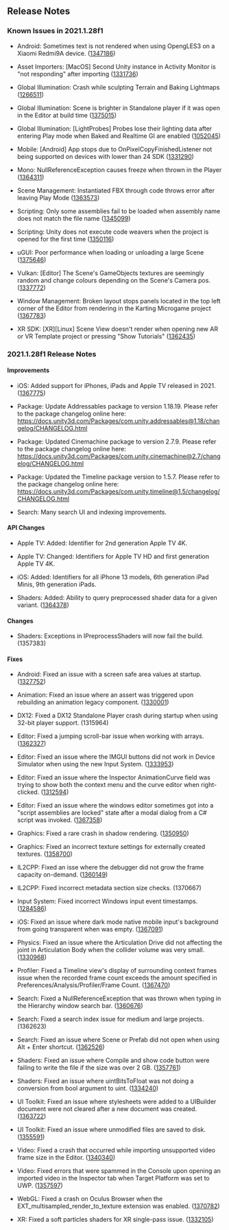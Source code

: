 ## Release Notes

### Known Issues in 2021.1.28f1

-   Android: Sometimes text is not rendered when using OpengLES3 on a Xiaomi Redmi9A device. ([1347186](https://issuetracker.unity3d.com/issues/android-the-text-is-missing-on-a-xiaomi-redmi9a-device))

-   Asset Importers: \[MacOS\] Second Unity instance in Activity Monitor is \"not responding" after importing ([1331736](https://issuetracker.unity3d.com/issues/macos-second-unity-instance-in-activity-monitor-is-not-responding-after-importing))

-   Global Illumination: Crash while sculpting Terrain and Baking Lightmaps ([1266511](https://issuetracker.unity3d.com/issues/crash-while-sculpting-terrain))

-   Global Illumination: Scene is brighter in Standalone player if it was open in the Editor at build time ([1375015](https://issuetracker.unity3d.com/issues/scene-is-brighter-in-standalone-player-if-it-was-open-in-the-editor-at-build-time))

-   Global Illumination: \[LightProbes\] Probes lose their lighting data after entering Play mode when Baked and Realtime GI are enabled ([1052045](https://issuetracker.unity3d.com/issues/light-probes-lose-their-lighting-data-after-entering-play-mode-when-baked-and-realtime-gi-are-enabled))

-   Mobile: \[Android\] App stops due to OnPixelCopyFinishedListener not being supported on devices with lower than 24 SDK ([1331290](https://issuetracker.unity3d.com/issues/app-stops-due-to-onpixelcopyfinishedlistener-not-being-supported-on-devices-with-lower-than-24-sdk))

-   Mono: NullReferenceException causes freeze when thrown in the Player ([1364311](https://issuetracker.unity3d.com/issues/nullreferenceexception-causes-freeze-when-thrown-in-the-built-project))

-   Scene Management: Instantiated FBX through code throws error after leaving Play Mode ([1363573](https://issuetracker.unity3d.com/issues/instantiated-fbx-through-code-throws-error-after-leaving-play-mode))

-   Scripting: Only some assemblies fail to be loaded when assembly name does not match the file name ([1345099](https://issuetracker.unity3d.com/issues/only-some-assemblies-fail-to-be-loaded-when-assembly-name-does-not-match-the-file-name))

-   Scripting: Unity does not execute code weavers when the project is opened for the first time ([1350116](https://issuetracker.unity3d.com/issues/unity-does-not-execute-code-weavers-when-its-opened-for-the-first-time))

-   uGUI: Poor performance when loading or unloading a large Scene ([1375646](https://issuetracker.unity3d.com/issues/poor-performance-when-loading-or-unloading-a-large-scene-1))

-   Vulkan: \[Editor\] The Scene\'s GameObjects textures are seemingly random and change colours depending on the Scene\'s Camera pos. ([1337772](https://issuetracker.unity3d.com/issues/vulkan-editor-the-scenes-gameobjects-textures-are-seemingly-random-and-change-colours-depending-on-the-scenes-camera-pos))

-   Window Management: Broken layout stops panels located in the top left corner of the Editor from rendering in the Karting Microgame project ([1367783](https://issuetracker.unity3d.com/issues/broken-layout-stops-panels-located-in-the-top-left-corner-of-the-editor-from-rendering-in-the-karting-microgame-project))

-   XR SDK: \[XR\]\[Linux\] Scene View doesn\'t render when opening new AR or VR Template project or pressing \"Show Tutorials\" ([1362435](https://issuetracker.unity3d.com/issues/xr-linux-scene-view-doesnt-render-when-opening-new-ar-or-vr-template-project-or-pressing-show-tutorials))

### 2021.1.28f1 Release Notes

#### Improvements

-   iOS: Added support for iPhones, iPads and Apple TV released in 2021. ([1367775](https://issuetracker.unity3d.com/issues/iphone-13-information-is-not-included-in-the-devicesettings-dot-mm-file))

-   Package: Update Addressables package to version 1.18.19. Please refer to the package changelog online here:\
    https://docs.unity3d.com/Packages/com.unity.addressables@1.18/changelog/CHANGELOG.html

-   Package: Updated Cinemachine package to version 2.7.9. Please refer to the package changelog online here:\
    https://docs.unity3d.com/Packages/com.unity.cinemachine@2.7/changelog/CHANGELOG.html

-   Package: Updated the Timeline package version to 1.5.7. Please refer to the package changelog online here:\
    https://docs.unity3d.com/Packages/com.unity.timeline@1.5/changelog/CHANGELOG.html

-   Search: Many search UI and indexing improvements.

#### API Changes

-   Apple TV: Added: Identifier for 2nd generation Apple TV 4K.

-   Apple TV: Changed: Identifiers for Apple TV HD and first generation Apple TV 4K.

-   iOS: Added: Identifiers for all iPhone 13 models, 6th generation iPad Minis, 9th generation iPads.

-   Shaders: Added: Ability to query preprocessed shader data for a given variant. ([1364378](https://issuetracker.unity3d.com/issues/no-way-to-get-preprocessed-data-using-pass-dot-compilevariant))

#### Changes

-   Shaders: Exceptions in IPreprocessShaders will now fail the build. (1357383)

#### Fixes

-   Android: Fixed an issue with a screen safe area values at startup. ([1327752](https://issuetracker.unity3d.com/issues/safearea-when-device-is-held-in-portrait-app-is-running-in-portrait-upside-down-windowed-mode-safearea-values-are-incorrect))

-   Animation: Fixed an issue where an assert was triggered upon rebuilding an animation legacy component. ([1330001](https://issuetracker.unity3d.com/issues/assertion-failed-on-expression-m-curves-when-playing-animation-after-reenabling-object))

-   DX12: Fixed a DX12 Standalone Player crash during startup when using 32-bit player support. (1315964)

-   Editor: Fixed a jumping scroll-bar issue when working with arrays. ([1362327](https://issuetracker.unity3d.com/issues/scrolling-is-jumping-when-scrolling-in-the-input-manager))

-   Editor: Fixed an issue where the IMGUI buttons did not work in Device Simulator when using the new Input System. ([1333953](https://issuetracker.unity3d.com/issues/imgui-button-presses-dont-get-registered-while-in-a-device-simulator))

-   Editor: Fixed an issue where the Inspector AnimationCurve field was trying to show both the context menu and the curve editor when right-clicked. ([1312594](https://issuetracker.unity3d.com/issues/the-copy-slash-paste-menu-gets-opened-on-top-of-the-curve-window-when-right-clicking-on-the-animationcurve-field-in-the-inspector))

-   Editor: Fixed an issue where the windows editor sometimes got into a \"script assemblies are locked\" state after a modal dialog from a C# script was invoked. ([1367358](https://issuetracker.unity3d.com/issues/windows-asemblies-get-locked-when-trying-to-recompile-after-opening-and-closing-openfolderpanel-window))

-   Graphics: Fixed a rare crash in shadow rendering. ([1350950](https://issuetracker.unity3d.com/issues/crash-on-keywords-keywordremap-remap-related-to-keyword-remapping))

-   Graphics: Fixed an incorrect texture settings for externally created textures. ([1358700](https://issuetracker.unity3d.com/issues/texture-filter-mode-set-on-external-native-texture-is-ignored))

-   IL2CPP: Fixed an isse where the debugger did not grow the frame capacity on-demand. ([1360149](https://issuetracker.unity3d.com/issues/player-crashes-when-running-a-recursive-function-with-script-debugging-enabled))

-   IL2CPP: Fixed incorrect metadata section size checks. (1370667)

-   Input System: Fixed incorrect Windows input event timestamps. ([1284586](https://issuetracker.unity3d.com/issues/inputinteractioncontext-dot-timerhasexpired-property-breaks-in-editor-after-pc-left-sleep-mode))

-   iOS: Fixed an issue where dark mode native mobile input\'s background from going transparent when was empty. ([1367091](https://issuetracker.unity3d.com/issues/ios-multi-line-mobile-input-fields-show-transparent-background-when-dark-mode-is-enabled-and-no-text-is-in-the-field))

-   Physics: Fixed an issue where the Articulation Drive did not affecting the joint in Articulation Body when the collider volume was very small. ([1330968](https://issuetracker.unity3d.com/issues/articulation-body-doesnt-work-when-it-is-the-last-one-in-the-chain-and-when-collider-volume-is-small))

-   Profiler: Fixed a Timeline view\'s display of surrounding context frames issue when the recorded frame count exceeds the amount specified in Preferences/Analysis/Profiler/Frame Count. ([1367470](https://issuetracker.unity3d.com/issues/timeline-view-looses-context-frames-when-frames-go-out-of-frame-count-bounds))

-   Search: Fixed a NullReferenceException that was thrown when typing in the Hierarchy window search bar. ([1360676](https://issuetracker.unity3d.com/issues/nullreferenceexception-is-thrown-when-typing-in-the-hierarchy-window-search-bar))

-   Search: Fixed a search index issue for medium and large projects. (1362623)

-   Search: Fixed an issue where Scene or Prefab did not open when using Alt + Enter shortcut. ([1362526](https://issuetracker.unity3d.com/issues/quick-search-package-3-dot-0-can-not-open-prefab-slash-scene-on-alt-plus-enter))

-   Shaders: Fixed an issue where Compile and show code button were failing to write the file if the size was over 2 GB. ([1357761](https://issuetracker.unity3d.com/issues/preprocessed-lit-dot-shader-file-stops-mid-line-when-file-size-is-near-or-more-than-2gb))

-   Shaders: Fixed an issue where uintBitsToFloat was not doing a conversion from bool argument to uint. ([1334240](https://issuetracker.unity3d.com/issues/shaders-fail-compilation-on-vulkan-slash-gl-when-material-override-is-set-to-albedo))

-   UI Toolkit: Fixed an issue where stylesheets were added to a UIBuilder document were not cleared after a new document was created. ([1363722](https://issuetracker.unity3d.com/issues/ui-builder-applies-previously-loaded-uss-to-a-new-uxml))

-   UI Toolkit: Fixed an issue where unmodified files are saved to disk. ([1355591](https://issuetracker.unity3d.com/issues/the-uxml-and-all-open-uss-files-get-marked-as-dirty-after-modifying-only-one-file))

-   Video: Fixed a crash that occurred while importing unsupported video frame size in the Editor. ([1340340](https://issuetracker.unity3d.com/issues/crash-on-windowsvideomedia-stepallstreams-when-reimporting-a-m4v-file))

-   Video: Fixed errors that were spammed in the Console upon opening an imported video in the Inspector tab when Target Platform was set to UWP. ([1357597](https://issuetracker.unity3d.com/issues/errors-are-spammed-in-the-console-upon-opening-imported-video-in-the-inspector-tab-when-target-platform-is-set-to-uwp))

-   WebGL: Fixed a crash on Oculus Browser when the EXT_multisampled_render_to_texture extension was enabled. ([1370782](https://issuetracker.unity3d.com/issues/webgl-webgl-broken-with-oculus-browser-because-of-glgetprocaddress))

-   XR: Fixed a soft particles shaders for XR single-pass issue. ([1332105](https://issuetracker.unity3d.com/issues/xr-sdk-line-renderer-collides-the-controller-when-single-pass-rendering-mode-is-used))
